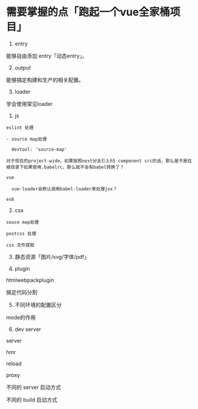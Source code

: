 # 需要掌握的点「跑起一个vue全家桶项目」

1. entry

  能够自由添加 entry「动态entry」。

2. output

  能够搞定构建和生产的相关配置。

3. loader

  学会使用常见loader

  1. js

    eslint 处理

    - source map处理

      devtool: 'source-map'

    对于现在的project-wide，如果按照next分支引入h5 component src的话，那么是不是在根目录下如果使用.babelrc，那么就不会有babel转换了？

    vue

      vue-loader会默认调用babel-loader来处理jsx？

    es6

  2. css

    souce map处理

    postcss 处理

    css 文件提取

  3. 静态资源「图片/svg/字体/pdf」

4. plugin

  htmlwebpackplugin

  搞定代码分割

5. 不同环境的配置区分

  mode的作用

6. dev server

  server

  hmr

  reload

  proxy

  不同的 server 启动方式

  不同的 build 启动方式